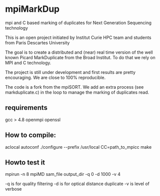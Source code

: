 # mpiMarkDup
mpi and C based marking of duplicates for Next Generation Sequencing technology  

This is an open project initiated by Institut Curie HPC team and students from Paris Descartes University

The goal is to create a distributed and (near) real time version of the well known Picard MarkDuplicate from the Broad Institut. To do that we rely on MPI and C technology.   

The project is still under development and first results are pretty encouraging. We are close to 100% reproducible.

The code is a fork from the mpiSORT. We add an extra process (see markduplicate.c) in the loop to manage the marking of duplicates read.

requirements
------------
gcc > 4.8 
openmpi 
openssl 


How to compile:
--------------
aclocal
autoconf
./configure --prefix /usr/local CC=path_to_mpicc
make

Howto test it
-------------

mpirun -n 8 mpiMD sam_file output_dir -q 0 -d 1000 -v 4 

-q is for quality filtering
-d is for optical distance duplicate
-v is level of verbose



